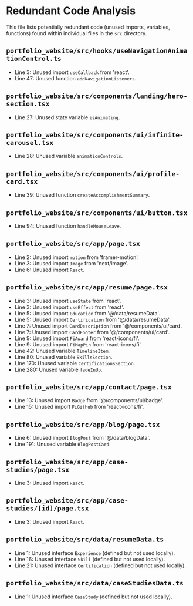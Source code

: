 # Redundant Code Analysis

This file lists potentially redundant code (unused imports, variables, functions) found within individual files in the `src` directory.

## `portfolio_website/src/hooks/useNavigationAnimationControl.ts`

- Line 3: Unused import `useCallback` from 'react'.
- Line 47: Unused function `addNavigationListeners`.

## `portfolio_website/src/components/landing/hero-section.tsx`

- Line 27: Unused state variable `isAnimating`.

## `portfolio_website/src/components/ui/infinite-carousel.tsx`

- Line 28: Unused variable `animationControls`.

## `portfolio_website/src/components/ui/profile-card.tsx`

- Line 39: Unused function `createAccomplishmentSummary`.

## `portfolio_website/src/components/ui/button.tsx`

- Line 94: Unused function `handleMouseLeave`.

## `portfolio_website/src/app/page.tsx`

- Line 2: Unused import `motion` from 'framer-motion'.
- Line 3: Unused import `Image` from 'next/image'.
- Line 6: Unused import `React`.

## `portfolio_website/src/app/resume/page.tsx`

- Line 3: Unused import `useState` from 'react'.
- Line 3: Unused import `useEffect` from 'react'.
- Line 5: Unused import `Education` from '@/data/resumeData'.
- Line 5: Unused import `Certification` from '@/data/resumeData'.
- Line 7: Unused import `CardDescription` from '@/components/ui/card'.
- Line 7: Unused import `CardFooter` from '@/components/ui/card'.
- Line 9: Unused import `FiAward` from 'react-icons/fi'.
- Line 9: Unused import `FiMapPin` from 'react-icons/fi'.
- Line 42: Unused variable `TimelineItem`.
- Line 80: Unused variable `SkillsSection`.
- Line 170: Unused variable `CertificationsSection`.
- Line 280: Unused variable `fadeInUp`.

## `portfolio_website/src/app/contact/page.tsx`

- Line 13: Unused import `Badge` from '@/components/ui/badge'.
- Line 15: Unused import `FiGithub` from 'react-icons/fi'.

## `portfolio_website/src/app/blog/page.tsx`

- Line 6: Unused import `BlogPost` from '@/data/blogData'.
- Line 191: Unused variable `BlogPostCard`.

## `portfolio_website/src/app/case-studies/page.tsx`

- Line 3: Unused import `React`.

## `portfolio_website/src/app/case-studies/[id]/page.tsx`

- Line 3: Unused import `React`.

## `portfolio_website/src/data/resumeData.ts`

- Line 1: Unused interface `Experience` (defined but not used locally).
- Line 16: Unused interface `Skill` (defined but not used locally).
- Line 21: Unused interface `Certification` (defined but not used locally).

## `portfolio_website/src/data/caseStudiesData.ts`

- Line 1: Unused interface `CaseStudy` (defined but not used locally). 